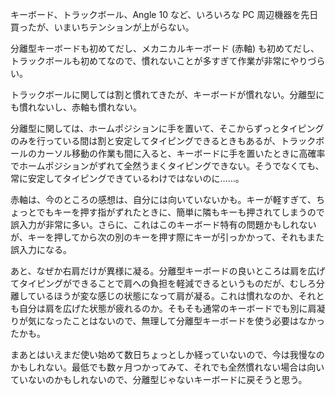 キーボード、トラックボール、Angle 10 など、いろいろな PC 周辺機器を先日買ったが、いまいちテンションが上がらない。

分離型キーボードも初めてだし、メカニカルキーボード (赤軸) も初めてだし、トラックボールも初めてなので、慣れないことが多すぎて作業が非常にやりづらい。

トラックボールに関しては割と慣れてきたが、キーボードが慣れない。分離型にも慣れないし、赤軸も慣れない。

分離型に関しては、ホームポジションに手を置いて、そこからずっとタイピングのみを行っている間は割と安定してタイピングできるときもあるが、トラックボールのカーソル移動の作業も間に入ると、キーボードに手を置いたときに高確率でホームポジションがずれて全然うまくタイピングできない。そうでなくても、常に安定してタイピングできているわけではないのに……。

赤軸は、今のところの感想は、自分には向いていないかも。キーが軽すぎて、ちょっとでもキーを押す指がずれたときに、簡単に隣もキーも押されてしまうので誤入力が非常に多い。さらに、これはこのキーボード特有の問題かもしれないが、キーを押してから次の別のキーを押す際にキーが引っかかって、それもまた誤入力になる。

あと、なぜか右肩だけが異様に凝る。分離型キーボードの良いところは肩を広げてタイピングができることで肩への負担を軽減できるというものだが、むしろ分離しているほうが変な感じの状態になって肩が凝る。これは慣れなのか、それとも自分は肩を広げた状態が疲れるのか。そもそも通常のキーボードでも別に肩凝りが気になったことはないので、無理して分離型キーボードを使う必要はなかったかも。

まあとはいえまだ使い始めて数日ちょっとしか経っていないので、今は我慢なのかもしれない。最低でも数ヶ月つかってみて、それでも全然慣れない場合は向いていないのかもしれないので、分離型じゃないキーボードに戻そうと思う。
